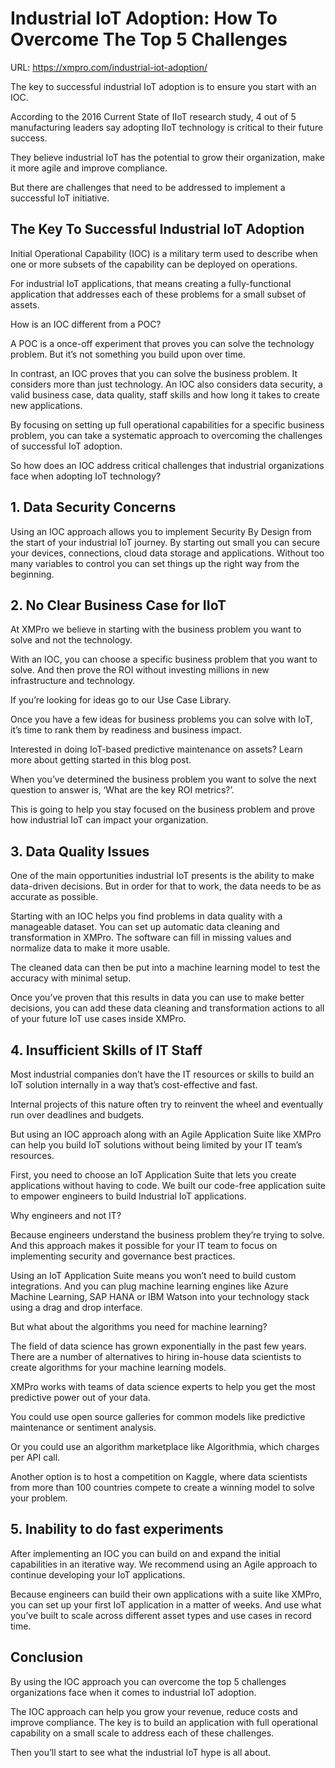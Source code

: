 # Industrial IoT Adoption: How To Overcome The Top 5 Challenges

URL: https://xmpro.com/industrial-iot-adoption/

The key to successful industrial IoT adoption is to ensure you start with an IOC.

According to the 2016 Current State of IIoT research study, 4 out of 5 manufacturing leaders say adopting IIoT technology is critical to their future success.

They believe industrial IoT has the potential to grow their organization, make it more agile and improve compliance.

But there are challenges that need to be addressed to implement a successful IoT initiative.

## The Key To Successful Industrial IoT Adoption

Initial Operational Capability (IOC) is a military term used to describe when one or more subsets of the capability can be deployed on operations.

For industrial IoT applications, that means creating a fully-functional application that addresses each of these problems for a small subset of assets.

How is an IOC different from a POC?

A POC is a once-off experiment that proves you can solve the technology problem. But it’s not something you build upon over time.

In contrast, an IOC proves that you can solve the business problem. It considers more than just technology. An IOC also considers data security, a valid business case, data quality, staff skills and how long it takes to create new applications.

By focusing on setting up full operational capabilities for a specific business problem, you can take a systematic approach to overcoming the challenges of successful IoT adoption.

So how does an IOC address critical challenges that industrial organizations face when adopting IoT technology?

## 1. Data Security Concerns

Using an IOC approach allows you to implement Security By Design from the start of your industrial IoT journey. By starting out small you can secure your devices, connections, cloud data storage and applications. Without too many variables to control you can set things up the right way from the beginning.

## 2. No Clear Business Case for IIoT

At XMPro we believe in starting with the business problem you want to solve and not the technology.

With an IOC, you can choose a specific business problem that you want to solve. And then prove the ROI without investing millions in new infrastructure and technology.

If you’re looking for ideas go to our Use Case Library.

Once you have a few ideas for business problems you can solve with IoT, it’s time to rank them by readiness and business impact.

Interested in doing IoT-based predictive maintenance on assets? Learn more about getting started in this blog post.

When you’ve determined the business problem you want to solve the next question to answer is, ‘What are the key ROI metrics?’.

This is going to help you stay focused on the business problem and prove how industrial IoT can impact your organization.

## 3. Data Quality Issues

One of the main opportunities industrial IoT presents is the ability to make data-driven decisions. But in order for that to work, the data needs to be as accurate as possible.

Starting with an IOC helps you find problems in data quality with a manageable dataset. You can set up automatic data cleaning and transformation in XMPro. The software can fill in missing values and normalize data to make it more usable.

The cleaned data can then be put into a machine learning model to test the accuracy with minimal setup.

Once you’ve proven that this results in data you can use to make better decisions, you can add these data cleaning and transformation actions to all of your future IoT use cases inside XMPro.

## 4. Insufficient Skills of IT Staff

Most industrial companies don’t have the IT resources or skills to build an IoT solution internally in a way that’s cost-effective and fast.

Internal projects of this nature often try to reinvent the wheel and eventually run over deadlines and budgets.

But using an IOC approach along with an Agile Application Suite like XMPro can help you build IoT solutions without being limited by your IT team’s resources.

First, you need to choose an IoT Application Suite that lets you create applications without having to code. We built our code-free application suite to empower engineers to build Industrial IoT applications.

Why engineers and not IT?

Because engineers understand the business problem they’re trying to solve. And this approach makes it possible for your IT team to focus on implementing security and governance best practices.

Using an IoT Application Suite means you won’t need to build custom integrations. And you can plug machine learning engines like Azure Machine Learning, SAP HANA or IBM Watson into your technology stack using a drag and drop interface.

But what about the algorithms you need for machine learning?

The field of data science has grown exponentially in the past few years. There are a number of alternatives to hiring in-house data scientists to create algorithms for your machine learning models.

XMPro works with teams of data science experts to help you get the most predictive power out of your data.

You could use open source galleries for common models like predictive maintenance or sentiment analysis.

Or you could use an algorithm marketplace like Algorithmia, which charges per API call.

Another option is to host a competition on Kaggle, where data scientists from more than 100 countries compete to create a winning model to solve your problem.

## 5. Inability to do fast experiments 

After implementing an IOC you can build on and expand the initial capabilities in an iterative way. We recommend using an Agile approach to continue developing your IoT applications.

Because engineers can build their own applications with a suite like XMPro, you can set up your first IoT application in a matter of weeks. And use what you’ve built to scale across different asset types and use cases in record time.

## Conclusion

By using the IOC approach you can overcome the top 5 challenges organizations face when it comes to industrial IoT adoption.

The IOC approach can help you grow your revenue, reduce costs and improve compliance. The key is to build an application with full operational capability on a small scale to address each of these challenges.

Then you’ll start to see what the industrial IoT hype is all about.

